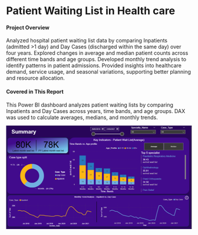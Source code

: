 # Patient Waiting List in Health care
#### Project Overview
Analyzed hospital patient waiting list data by comparing Inpatients (admitted >1 day) and Day Cases (discharged within the same day) over four years. Explored changes in average and median patient counts across different time bands and age groups. Developed monthly trend analysis to identify patterns in patient admissions. Provided insights into healthcare demand, service usage, and seasonal variations, supporting better planning and resource allocation.
#### Covered in This Report
This Power BI dashboard analyzes patient waiting lists by comparing Inpatients and Day Cases across years, time bands, and age groups. DAX was used to calculate averages, medians, and monthly trends.

![!image alt](https://github.com/Inushki03/Health-care--Patient-Wait-list-Project/blob/33c79c5e627efd6043a94dea2fdcadd8e46b5134/Images/Screenshot%202025-07-30%20224627.png)

